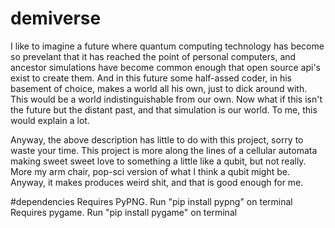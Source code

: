 # demiverse
  I like to imagine a future where quantum computing technology has become so prevelant that it has reached the point of personal computers, and ancestor simulations have become common enough that open source api's exist to create them.  And in this future some half-assed coder, in his basement of choice, makes a world all his own, just to dick around with.  This would be a world indistinguishable from our own.  Now what if this isn't the future but the distant past, and that simulation is our world.  To me, this would explain a lot.

  Anyway, the above description has little to do with this project, sorry to waste your time.  This project is more along the lines of a cellular automata making sweet sweet love to something a little like a qubit, but not really.  More my arm chair, pop-sci version of what I think a qubit might be. Anyway, it makes produces weird shit, and that is good enough for me.

  #dependencies
  Requires PyPNG.  Run "pip install pypng" on terminal
  Requires pygame. Run "pip install pygame" on terminal
